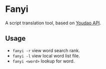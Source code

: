 # Fanyi

A script translation tool, based on [Youdao API](http://fanyi.youdao.com/openapi?path=data-mode).

## Usage

-   `fanyi -r` view word search rank.
-   `fanyi -l` view local word list file.
-   `fanyi <word>` lookup for word.
